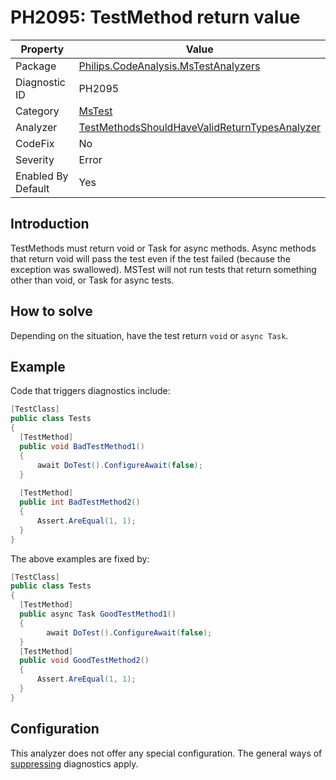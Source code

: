 # PH2095: TestMethod return value

| Property | Value  |
|--|--|
| Package | [Philips.CodeAnalysis.MsTestAnalyzers](https://www.nuget.org/packages/Philips.CodeAnalysis.MsTestAnalyzers) |
| Diagnostic ID | PH2095 |
| Category  | [MsTest](../MsTest.md) |
| Analyzer | [TestMethodsShouldHaveValidReturnTypesAnalyzer](https://github.com/philips-software/roslyn-analyzers/blob/main/Philips.CodeAnalysis.MsTestAnalyzers/TestMethodsShouldHaveValidReturnTypesAnalyzer.cs)
| CodeFix  | No |
| Severity | Error |
| Enabled By Default | Yes |

## Introduction

TestMethods must return void or Task for async methods. Async methods that return void will pass the test even if the test failed (because the exception was swallowed). MSTest will not run tests that return something other than void, or Task for async tests.

## How to solve

Depending on the situation, have the test return `void` or `async Task`.

## Example

Code that triggers diagnostics include:
``` cs
[TestClass]
public class Tests
{
  [TestMethod]
  public void BadTestMethod1()
  {
      await DoTest().ConfigureAwait(false);
  }
  
  [TestMethod]
  public int BadTestMethod2()
  {
      Assert.AreEqual(1, 1);
  }
}
```
The above examples are fixed by:
``` cs
[TestClass]
public class Tests
{
  [TestMethod]
  public async Task GoodTestMethod1()
  {
		await DoTest().ConfigureAwait(false);
  }
  [TestMethod]
  public void GoodTestMethod2()
  {
      Assert.AreEqual(1, 1);
  }
}
```
## Configuration

This analyzer does not offer any special configuration. The general ways of [suppressing](https://learn.microsoft.com/en-us/dotnet/fundamentals/code-analysis/suppress-warnings) diagnostics apply.
